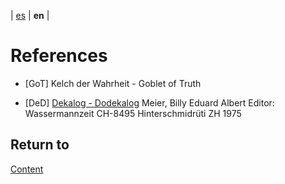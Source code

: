 | [es](../español/referencias.md) | **en** |

# References

<a name="GoT"></a>
- [GoT] Kelch der Wahrheit - Goblet of Truth

<a name="DeD"></a>
- [DeD] [Dekalog - Dodekalog](https://shop.figu.org/b%C3%BCcher/dekalog-dodekalog?language=en)
  Meier, Billy Eduard Albert
  Editor: Wassermannzeit
  CH-8495 Hinterschmidrüti ZH
  1975
  [](https://nebula.wsimg.com/cac33b106920d52886151223a420b67d?AccessKeyId=C0F879B9BB56750BC6EE&disposition=0&alloworigin=1)


## Return to

[Content](./content.md)
